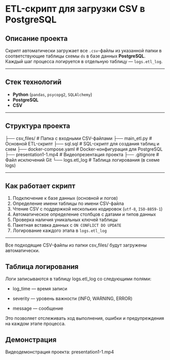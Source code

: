 # ETL-скрипт для загрузки CSV в PostgreSQL

## Описание проекта

Скрипт автоматически загружает все `.csv`-файлы из указанной папки в соответствующие таблицы схемы `ds` в базе данных **PostgreSQL**.  
Каждый шаг процесса логируется в отдельную таблицу — `logs.etl_log`.

---

## Стек технологий

-  **Python** (`pandas`, `psycopg2`, `SQLAlchemy`)
-  **PostgreSQL**
-  **CSV**

---

##  Структура проекта

├── csv_files/ # Папка с входными CSV-файлами
├── main_etl.py # Основной ETL-скрипт
├── sql.sql # SQL-скрипт для создания таблиц и схем
├── docker-compose.yaml # Docker-конфигурация для PostgreSQL
├── presentation1-1.mp4 # Видеопрезентация проекта
├── .gitignore # Файл исключений Git
└── logs.etl_log # Таблица логирования (в схеме logs)


---

##  Как работает скрипт

1.  Подключение к базе данных (основной и логов)
2.  Определение имени таблицы по имени CSV-файла
3.  Чтение CSV с поддержкой нескольких кодировок (`utf-8`, `ISO-8859-1`)
4.  Автоматическое определение столбцов с датами и типов данных
5.  Проверка наличия уникальных ключей таблицы
6.  Пакетная вставка данных с `ON CONFLICT DO UPDATE`
7.  Логирование каждого этапа в `logs.etl_log`

---
Все подходящие CSV-файлы из папки csv_files/ будут загружены автоматически.

## Таблица логирования

Логи записываются в таблицу logs.etl_log со следующими полями:

- log_time — время записи

- severity — уровень важности (INFO, WARNING, ERROR)

- message — сообщение

Это позволяет отслеживать ход выполнения, ошибки и предупреждения на каждом этапе процесса.

## Демонстрация

Видеодемонстрация проекта: presentation1-1.mp4

